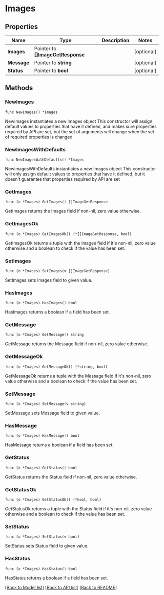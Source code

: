 # Images

## Properties

Name | Type | Description | Notes
------------ | ------------- | ------------- | -------------
**Images** | Pointer to [**[]ImageGetResponse**](ImageGetResponse.md) |  | [optional] 
**Message** | Pointer to **string** |  | [optional] 
**Status** | Pointer to **bool** |  | [optional] 

## Methods

### NewImages

`func NewImages() *Images`

NewImages instantiates a new Images object
This constructor will assign default values to properties that have it defined,
and makes sure properties required by API are set, but the set of arguments
will change when the set of required properties is changed

### NewImagesWithDefaults

`func NewImagesWithDefaults() *Images`

NewImagesWithDefaults instantiates a new Images object
This constructor will only assign default values to properties that have it defined,
but it doesn't guarantee that properties required by API are set

### GetImages

`func (o *Images) GetImages() []ImageGetResponse`

GetImages returns the Images field if non-nil, zero value otherwise.

### GetImagesOk

`func (o *Images) GetImagesOk() (*[]ImageGetResponse, bool)`

GetImagesOk returns a tuple with the Images field if it's non-nil, zero value otherwise
and a boolean to check if the value has been set.

### SetImages

`func (o *Images) SetImages(v []ImageGetResponse)`

SetImages sets Images field to given value.

### HasImages

`func (o *Images) HasImages() bool`

HasImages returns a boolean if a field has been set.

### GetMessage

`func (o *Images) GetMessage() string`

GetMessage returns the Message field if non-nil, zero value otherwise.

### GetMessageOk

`func (o *Images) GetMessageOk() (*string, bool)`

GetMessageOk returns a tuple with the Message field if it's non-nil, zero value otherwise
and a boolean to check if the value has been set.

### SetMessage

`func (o *Images) SetMessage(v string)`

SetMessage sets Message field to given value.

### HasMessage

`func (o *Images) HasMessage() bool`

HasMessage returns a boolean if a field has been set.

### GetStatus

`func (o *Images) GetStatus() bool`

GetStatus returns the Status field if non-nil, zero value otherwise.

### GetStatusOk

`func (o *Images) GetStatusOk() (*bool, bool)`

GetStatusOk returns a tuple with the Status field if it's non-nil, zero value otherwise
and a boolean to check if the value has been set.

### SetStatus

`func (o *Images) SetStatus(v bool)`

SetStatus sets Status field to given value.

### HasStatus

`func (o *Images) HasStatus() bool`

HasStatus returns a boolean if a field has been set.


[[Back to Model list]](../README.md#documentation-for-models) [[Back to API list]](../README.md#documentation-for-api-endpoints) [[Back to README]](../README.md)


